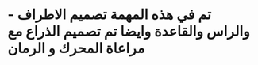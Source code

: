 # - تم في هذه المهمة تصميم الاطراف والراس والقاعدة وايضا تم تصميم الذراع مع مراعاة المحرك و الرمان 
